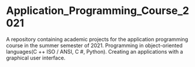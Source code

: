 # Application_Programming_Course_2021
A repository containing academic projects for the application programming course in the summer semester of 2021.
Programming in object-oriented languages(C ++ ISO / ANSI, C #, Python).
Creating an applications with a graphical user interface.
